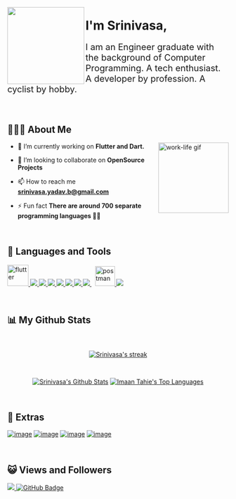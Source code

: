 <a href="https://media.giphy.com/media/K3kUpFhGsRhw93MQdq/giphy.gif"><img width="auto" height="175px" align="left" src="https://media.giphy.com/media/K3kUpFhGsRhw93MQdq/giphy.gif"/></a>



<h1>I'm Srinivasa,</h1>
<p style="font-size:20px;font-weight:400;">I am an Engineer graduate with the background of Computer Programming. A tech enthusiast. A developer by profession. A cyclist by hobby.</p>

<br/>


## 🙋🏽‍♂️️ About Me

<img src="https://media.giphy.com/media/4ieP6nbzjm4qnGwsIA/giphy.gif" alt="work-life gif" style="width:160px;height:160px;" align="right">

- 🌱 I’m currently working on **Flutter and Dart.**

- 👯 I’m looking to collaborate on **OpenSource Projects**

- 📫 How to reach me **srinivasa.yadav.b@gmail.com**

- ⚡ Fun fact **There are around 700 separate programming languages 😵‍💫**

<br>

## 🚀 Languages and Tools

<p align="left"> 
    <a href="https://flutter.dev/" target="_blank"> <img src="https://img.icons8.com/fluency/48/flutter.png" alt="flutter" width="48" height="48"/> </a> 
    <a href="https://dart.dev/" target="_blank"> <img src="https://img.icons8.com/color/48/dart.png"/> </a>
    <a href="https://firebase.google.com/" target="_blank"> <img src="https://img.icons8.com/color/48/000000/firebase.png"/> </a>
    <a href="https://developer.mozilla.org/en-US/docs/Web/JavaScript" target="_blank"> <img src="https://img.icons8.com/color/48/javascript.png"/> </a>
    <a href="https://www.w3.org/html/" target="_blank"> <img src="https://img.icons8.com/color/48/html-5.png"/> </a> 
    <a href="https://www.w3schools.com/css/" target="_blank"> <img src="https://img.icons8.com/color/48/css3.png"/> </a> 
    <a href="https://getbootstrap.com" target="_blank"> <img src="https://img.icons8.com/color/48/bootstrap.png"/> </a>
    <a style="padding-right:8px;" href="https://www.mysql.com/" target="_blank"> <img src="https://img.icons8.com/fluent/50/mysql-logo.png"/> </a>
    <a href="https://postman.com" target="_blank"> <img src="https://www.vectorlogo.zone/logos/getpostman/getpostman-icon.svg" alt="postman" width="45" height="45"/> </a>
    <a href="https://git-scm.com/" target="_blank"> <img src="https://img.icons8.com/color/48/git.png"/> </a>
</p>

<br/>

## 📊 My Github Stats

<br>

<p align="center">
    <a href="https://github.com/srinivasa-dev/github-readme-streak-stats">
        <img title="🔥 Get streak stats for your profile at git.io/streak-stats" alt="Srinivasa's streak" src="https://github-readme-streak-stats.herokuapp.com/?user=srinivasa-dev&theme=black-ice&hide_border=true&stroke=0000&background=060A0CD0"/>
    </a>
</p>

  <br/>
  <p align="center">
    <a href="https://github.com/srinivasa-dev/github-readme-stats"><img alt="Srinivasa's Github Stats" src="https://github-readme-stats.vercel.app/api?username=srinivasa-dev&show_icons=true&count_private=true&theme=react&hide_border=true&bg_color=0D1117" /></a>
  <a href="https://github.com/srinivasa-dev/github-readme-stats"><img alt="Imaan Tahie's Top Languages" src="https://github-readme-stats.vercel.app/api/top-langs/?username=srinivasa-dev&langs_count=8&count_private=true&layout=compact&theme=react&hide_border=true&bg_color=0D1117"/></a>
  </p>

<br/>

## 🔗 Extras
<p align="left">

<a href = "https://www.linkedin.com/in/srinivasa-yadav/">![image](https://img.shields.io/badge/LinkedIn-0077B5?style=for-the-badge&logo=linkedin&logoColor=white)</a>
<a href = "https://twitter.com/jiltedSnowMan">![image](https://img.shields.io/badge/Twitter-1DA1F2?style=for-the-badge&logo=twitter&logoColor=white)</a>
<a href = "https://the-cybernaut.medium.com/">![image](https://img.shields.io/badge/Medium-12100E?style=for-the-badge&logo=medium&logoColor=white)</a>
<a href = "https://www.strava.com/athletes/the_cybernaut">![image](https://img.shields.io/badge/Strava-FC4C02?style=for-the-badge&logo=strava&logoColor=white)</a>

</p>

<br/>

## 😺 Views and Followers
<a href="https://github.com/srinivasa-dev/github-profile-views-counter">
    <img src="https://komarev.com/ghpvc/?username=srinivasa-dev">
</a>
<a href="https://github.com/srinivasa-dev?tab=followers"><img src="https://img.shields.io/github/followers/srinivasa-dev?label=Followers&style=social" alt="GitHub Badge"></a>
